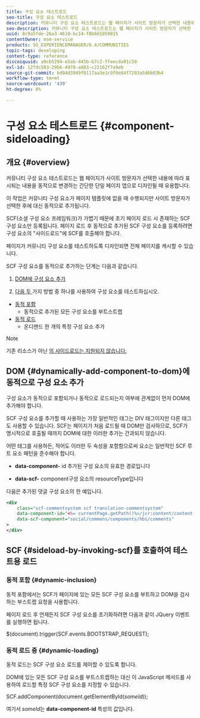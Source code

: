 ```yaml
---
title: 구성 요소 테스트로드
seo-title: 구성 요소 테스트로드
description: 커뮤니티 구성 요소 테스트로드는 웹 페이지가 사이트 방문자가 선택한 내용에 따라 표시되는 내용을 동적으로 변경하는 간단한 단일 페이지 앱으로 디자인될 때 유용합니다
seo-description: 커뮤니티 구성 요소 테스트로드는 웹 페이지가 사이트 방문자가 선택한 내용에 따라 표시되는 내용을 동적으로 변경하는 간단한 단일 페이지 앱으로 디자인될 때 유용합니다
uuid: 8c9a5fde-26a3-4610-bc14-f8b665059015
contentOwner: msm-service
products: SG_EXPERIENCEMANAGER/6.4/COMMUNITIES
topic-tags: developing
content-type: reference
discoiquuid: a9cb5294-e5ab-445b-b7c2-ffeecda91c50
exl-id: 12fdc503-29b6-4970-a883-c22162f7a9eb
source-git-commit: bd94d3949f0117aa3e1c9f0e84f7293a5d6b03b4
workflow-type: tm+mt
source-wordcount: '439'
ht-degree: 0%

---
```


# 구성 요소 테스트로드 {#component-sideloading}

## 개요 {#overview}

커뮤니티 구성 요소 테스트로드는 웹 페이지가 사이트 방문자가 선택한 내용에 따라 표시되는 내용을 동적으로 변경하는 간단한 단일 페이지 앱으로 디자인될 때 유용합니다.

이 작업은 커뮤니티 구성 요소가 페이지 템플릿에 없을 때 수행되지만 사이트 방문자가 선택한 후에 대신 동적으로 추가됩니다.

SCF(소셜 구성 요소 프레임워크)가 가볍기 때문에 초기 페이지 로드 시 존재하는 SCF 구성 요소만 등록됩니다. 페이지 로드 후 동적으로 추가된 SCF 구성 요소를 등록하려면 구성 요소의 &quot;사이드로드&quot;에 SCF를 호출해야 합니다.

페이지가 커뮤니티 구성 요소를 테스트하도록 디자인되면 전체 페이지를 캐시할 수 있습니다.

SCF 구성 요소를 동적으로 추가하는 단계는 다음과 같습니다.

1. [DOM에 구성 요소 추가](#dynamically-add-component-to-dom)

1. [다음 두 ](#sideload-by-invoking-scf) 가지 방법 중 하나를 사용하여 구성 요소를 테스트하십시오.

* [동적 포함](#dynamic-inclusion)
   * 동적으로 추가된 모든 구성 요소를 부트스트랩
* [동적 로드](#dynamic-loading)
   * 온디맨드 한 개의 특정 구성 요소 추가

>[!NOTE]
>
>기존 리소스가 아닌 [의 사이드로드는 지원되지 않습니다.](scf.md#add-or-include-a-communities-component)

## DOM {#dynamically-add-component-to-dom}에 동적으로 구성 요소 추가

구성 요소가 동적으로 포함되거나 동적으로 로드되는지 여부에 관계없이 먼저 DOM에 추가해야 합니다.

SCF 구성 요소를 추가할 때 사용하는 가장 일반적인 태그는 DIV 태그이지만 다른 태그도 사용할 수 있습니다. SCF는 페이지가 처음 로드될 때 DOM만 검사하므로, SCF가 명시적으로 호출될 때까지 DOM에 대한 이러한 추가는 간과되지 않습니다.

어떤 태그를 사용하든, 적어도 이러한 두 속성을 포함함으로써 요소는 일반적인 SCF 루트 요소 패턴을 준수해야 합니다.

* **data-component-**
id 추가된 구성 요소의 유효한 경로입니다

* **data-scf-**
component구성 요소의 resourceType입니다

다음은 추가된 댓글 구성 요소의 한 예입니다.

```xml
<div
    class="scf-commentsystem scf translation-commentsystem" 
    data-component-id="<%= currentPage.getPath()%>/jcr:content/content-left/comments"
    data-scf-component="social/commons/components/hbs/comments"
>
</div>
```

## SCF {#sideload-by-invoking-scf}를 호출하여 테스트용 로드

### 동적 포함 {#dynamic-inclusion}

동적 포함에서는 SCF가 페이지에 있는 모든 SCF 구성 요소를 부트하고 DOM을 검사하는 부스트랩 요청을 사용합니다.

페이지 로드 후 언제든지 SCF 구성 요소를 초기화하려면 다음과 같이 JQuery 이벤트를 실행하면 됩니다.

$(document).trigger(SCF.events.BOOTSTRAP_REQUEST);

### 동적 로드 중 {#dynamic-loading}

동적 로드는 SCF 구성 요소 로드를 제어할 수 있도록 합니다.

DOM에 있는 모든 SCF 구성 요소를 부트스트랩하는 대신 이 JavaScript 메서드를 사용하여 로드할 특정 SCF 구성 요소를 지정할 수 있습니다.

SCF.addComponent(document.getElementById(*someId*));

여기서 *someId*&#x200B;는 **data-component-id** 특성의 값입니다.
